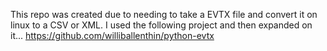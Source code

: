This repo was created due to needing to take a EVTX file and convert it on linux to a CSV or XML.  I used the following project and then expanded on it... https://github.com/williballenthin/python-evtx
